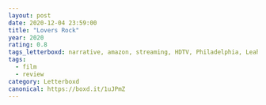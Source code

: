 ```yaml
---
layout: post 
date: 2020-12-04 23:59:00
title: "Lovers Rock"
year: 2020
rating: 0.8
tags_letterboxd: narrative, amazon, streaming, HDTV, Philadelphia, Leah
tags:
  - film
  - review
category: Letterboxd
canonical: https://boxd.it/1uJPmZ
---
```

